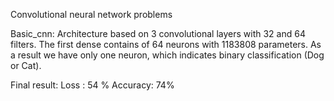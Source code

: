 Convolutional neural network problems


Basic_cnn:
Architecture based on 3 convolutional layers with 32 and 64 filters. The first dense contains of 64 neurons with 1183808 parameters. As a result we have only one neuron, which indicates binary classification (Dog or Cat).

Final result: Loss : 54 % Accuracy: 74%

